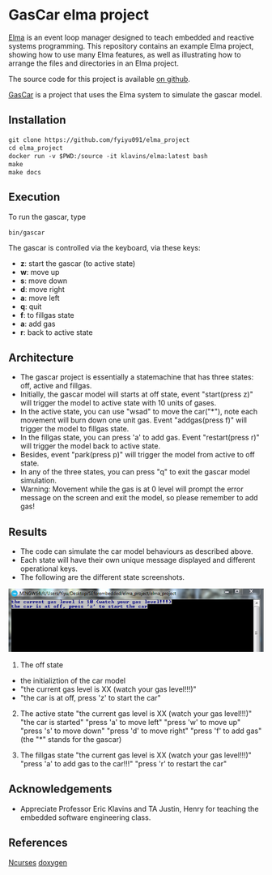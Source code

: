 GasCar elma project
===

[Elma](http://klavinslab.org/elma) is an event loop manager designed to teach embedded and reactive systems programming. This repository contains an example Elma project, showing how to use many Elma features, as well as illustrating how to arrange the files and directories in an Elma project.

The source code for this project is available [on github](https://github.com/klavinslab/elma_project).

[GasCar](https://github.com/fyiyu091/elma_project) is a project that uses the Elma system to simulate the gascar model. 

Installation
---

    git clone https://github.com/fyiyu091/elma_project
    cd elma_project
    docker run -v $PWD:/source -it klavins/elma:latest bash
    make
    make docs

Execution
---
To run the gascar, type

    bin/gascar

The gascar is controlled via the keyboard, via these keys:
- **z**: start the gascar (to active state)
- **w**: move up
- **s**: move down
- **d**: move right
- **a**: move left
- **q**: quit
- **f**: to fillgas state
- **a**: add gas
- **r**: back to active state

Architecture
---
- The gascar project is essentially a statemachine that has three states: off, active and fillgas.
- Initially, the gascar model will starts at off state, event "start(press z)" will trigger the model to active state with 10 units of gases.
- In the active state, you can use "wsad" to move the car("*"), note each movement will burn down one unit gas. Event "addgas(press f)" will trigger the model to fillgas state. 
- In the fillgas state, you can press 'a' to add gas. Event "restart(press r)" will trigger the model back to active state.
- Besides, event "park(press p)" will trigger the model from active to off state.
- In any of the three states, you can press "q" to exit the gascar model simulation. 
- Warning: Movement while the gas is at 0 level will prompt the error message on the screen and exit the model, so please remember to add gas!

Results
---
- The code can simulate the car model behaviours as described above. 
- Each state will have their own unique message displayed and different operational keys. 
- The following are the different state screenshots. 

![offstate](https://github.com/fyiyu091/elma_project/blob/master/elma_project/docs/offstate.PNG)
1. The off state
* the initializtion of the car model
* "the current gas level is XX (watch your gas level!!!)"
* "the car is at off, press 'z' to start the car"

2. The active state
    "the current gas level is XX (watch your gas level!!!)"
    "the car is started"
    "press 'a' to move left"
    "press 'w' to move up"
    "press 's' to move down"
    "press 'd' to move right"
    "press 'f' to add gas"
    (the "*" stands for the gascar)

3. The fillgas state
    "the current gas level is XX (watch your gas level!!!)"
    "press 'a' to add gas to the car!!!"
    "press 'r' to restart the car"

Acknowledgements
---
- Appreciate Professor Eric Klavins and TA Justin, Henry for teaching the embedded software engineering class.

References
---
[Ncurses](http://www.tldp.org/HOWTO/NCURSES-Programming-HOWTO/)
[doxygen](http://www.doxygen.nl/index.html)
